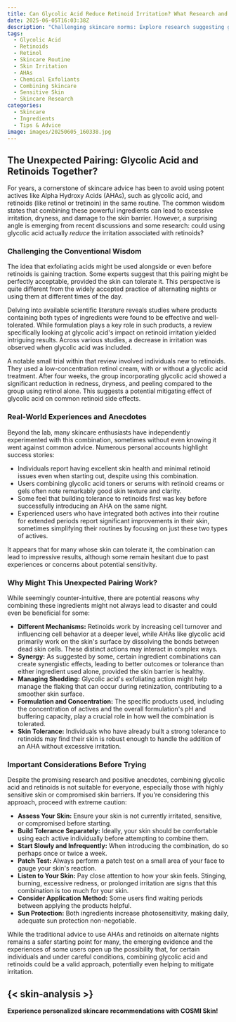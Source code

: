 ```yaml
---
title: Can Glycolic Acid Reduce Retinoid Irritation? What Research and Users Say
date: 2025-06-05T16:03:38Z
description: "Challenging skincare norms: Explore research suggesting glycolic acid might decrease retinoid irritation, and hear from users who successfully combine them."
tags:
  - Glycolic Acid
  - Retinoids
  - Retinol
  - Skincare Routine
  - Skin Irritation
  - AHAs
  - Chemical Exfoliants
  - Combining Skincare
  - Sensitive Skin
  - Skincare Research
categories:
  - Skincare
  - Ingredients
  - Tips & Advice
image: images/20250605_160338.jpg
---
```


## The Unexpected Pairing: Glycolic Acid and Retinoids Together?

For years, a cornerstone of skincare advice has been to avoid using potent actives like Alpha Hydroxy Acids (AHAs), such as glycolic acid, and retinoids (like retinol or tretinoin) in the same routine. The common wisdom states that combining these powerful ingredients can lead to excessive irritation, dryness, and damage to the skin barrier. However, a surprising angle is emerging from recent discussions and some research: could using glycolic acid actually *reduce* the irritation associated with retinoids?

### Challenging the Conventional Wisdom

The idea that exfoliating acids might be used alongside or even before retinoids is gaining traction. Some experts suggest that this pairing might be perfectly acceptable, provided the skin can tolerate it. This perspective is quite different from the widely accepted practice of alternating nights or using them at different times of the day.

Delving into available scientific literature reveals studies where products containing both types of ingredients were found to be effective and well-tolerated. While formulation plays a key role in such products, a review specifically looking at glycolic acid's impact on retinoid irritation yielded intriguing results. Across various studies, a decrease in irritation was observed when glycolic acid was included.

A notable small trial within that review involved individuals new to retinoids. They used a low-concentration retinol cream, with or without a glycolic acid treatment. After four weeks, the group incorporating glycolic acid showed a significant reduction in redness, dryness, and peeling compared to the group using retinol alone. This suggests a potential mitigating effect of glycolic acid on common retinoid side effects.

### Real-World Experiences and Anecdotes

Beyond the lab, many skincare enthusiasts have independently experimented with this combination, sometimes without even knowing it went against common advice. Numerous personal accounts highlight success stories:

*   Individuals report having excellent skin health and minimal retinoid issues even when starting out, despite using this combination.
*   Users combining glycolic acid toners or serums with retinoid creams or gels often note remarkably good skin texture and clarity.
*   Some feel that building tolerance to retinoids first was key before successfully introducing an AHA on the same night.
*   Experienced users who have integrated both actives into their routine for extended periods report significant improvements in their skin, sometimes simplifying their routines by focusing on just these two types of actives.

It appears that for many whose skin can tolerate it, the combination can lead to impressive results, although some remain hesitant due to past experiences or concerns about potential sensitivity.

### Why Might This Unexpected Pairing Work?

While seemingly counter-intuitive, there are potential reasons why combining these ingredients might not always lead to disaster and could even be beneficial for some:

*   **Different Mechanisms:** Retinoids work by increasing cell turnover and influencing cell behavior at a deeper level, while AHAs like glycolic acid primarily work on the skin's surface by dissolving the bonds between dead skin cells. These distinct actions may interact in complex ways.
*   **Synergy:** As suggested by some, certain ingredient combinations can create synergistic effects, leading to better outcomes or tolerance than either ingredient used alone, provided the skin barrier is healthy.
*   **Managing Shedding:** Glycolic acid's exfoliating action might help manage the flaking that can occur during retinization, contributing to a smoother skin surface.
*   **Formulation and Concentration:** The specific products used, including the concentration of actives and the overall formulation's pH and buffering capacity, play a crucial role in how well the combination is tolerated.
*   **Skin Tolerance:** Individuals who have already built a strong tolerance to retinoids may find their skin is robust enough to handle the addition of an AHA without excessive irritation.

### Important Considerations Before Trying

Despite the promising research and positive anecdotes, combining glycolic acid and retinoids is not suitable for everyone, especially those with highly sensitive skin or compromised skin barriers. If you're considering this approach, proceed with extreme caution:

*   **Assess Your Skin:** Ensure your skin is not currently irritated, sensitive, or compromised before starting.
*   **Build Tolerance Separately:** Ideally, your skin should be comfortable using each active individually before attempting to combine them.
*   **Start Slowly and Infrequently:** When introducing the combination, do so perhaps once or twice a week.
*   **Patch Test:** Always perform a patch test on a small area of your face to gauge your skin's reaction.
*   **Listen to Your Skin:** Pay close attention to how your skin feels. Stinging, burning, excessive redness, or prolonged irritation are signs that this combination is too much for your skin.
*   **Consider Application Method:** Some users find waiting periods between applying the products helpful.
*   **Sun Protection:** Both ingredients increase photosensitivity, making daily, adequate sun protection non-negotiable.

While the traditional advice to use AHAs and retinoids on alternate nights remains a safer starting point for many, the emerging evidence and the experiences of some users open up the possibility that, for certain individuals and under careful conditions, combining glycolic acid and retinoids could be a valid approach, potentially even helping to mitigate irritation.

{< skin-analysis >}
---
**Experience personalized skincare recommendations with COSMI Skin!**